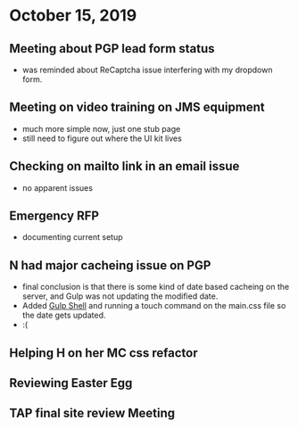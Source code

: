 # October 15, 2019

## Meeting about PGP lead form status
- was reminded about ReCaptcha issue interfering with my dropdown form. 

## Meeting on video training on JMS equipment
- much more simple now, just one stub page
- still need to figure out where the UI kit lives

## Checking on mailto link in an email issue
- no apparent issues

## Emergency RFP
- documenting current setup

## N had major cacheing issue on PGP
- final conclusion is that there is some kind of date based cacheing on the server, and Gulp was not updating the modified date. 
- Added [Gulp Shell](https://www.npmjs.com/package/gulp-shell) and running a touch command on the main.css file so the date gets updated.
- :(
  
## Helping H on her MC css refactor

## Reviewing Easter Egg

## TAP final site review Meeting
